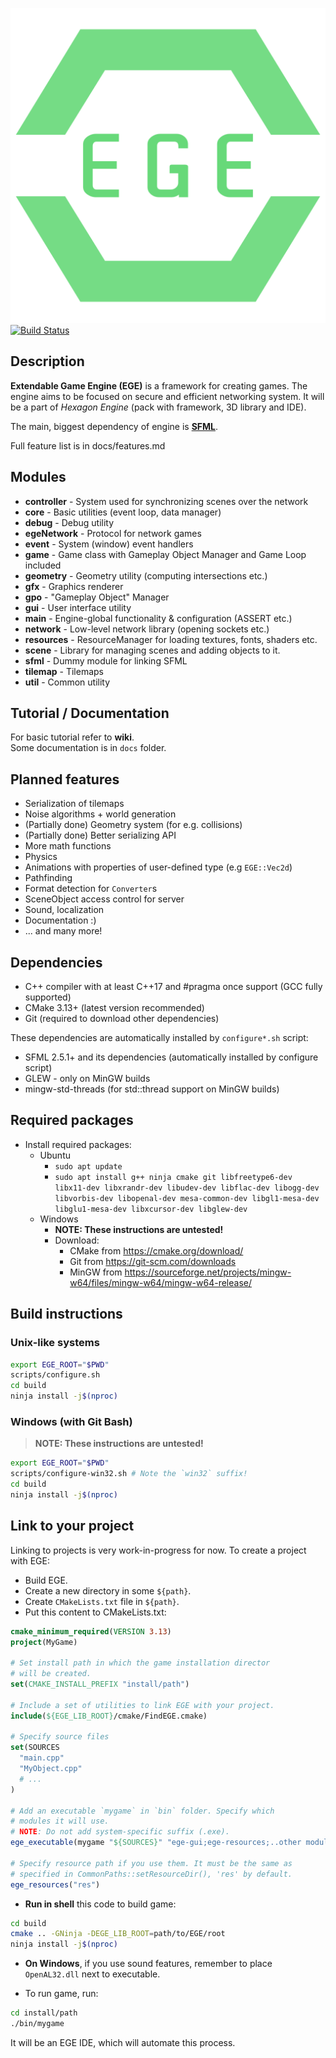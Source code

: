 ![Icon](https://raw.githubusercontent.com/hexagon-engine/resources/main/icons/hexagon-ege-ghi.svg.png)  
[![Build Status](https://travis-ci.com/hexagon-engine/ege.svg?branch=master)](https://travis-ci.com/hexagon-engine/ege)  

## Description
**Extendable Game Engine (EGE)** is a framework for creating games. The engine aims to be focused on secure and efficient networking system. It will be a part of *Hexagon Engine* (pack with framework, 3D library and IDE).  

The main, biggest dependency of engine is [**SFML**](https://github.com/sfml/SFML).  

Full feature list is in docs/features.md

## Modules
* **controller** - System used for synchronizing scenes over the network
* **core** - Basic utilities (event loop, data manager)
* **debug** - Debug utility
* **egeNetwork** - Protocol for network games
* **event** - System (window) event handlers
* **game** - Game class with Gameplay Object Manager and Game Loop included
* **geometry** - Geometry utility (computing intersections etc.)
* **gfx** - Graphics renderer
* **gpo** - "Gameplay Object" Manager
* **gui** - User interface utility
* **main** - Engine-global functionality & configuration (ASSERT etc.)
* **network** - Low-level network library (opening sockets etc.)
* **resources** - ResourceManager for loading textures, fonts, shaders etc.
* **scene** - Library for managing scenes and adding objects to it.
* **sfml** - Dummy module for linking SFML
* **tilemap** - Tilemaps
* **util** - Common utility

## Tutorial / Documentation
For basic tutorial refer to **wiki**.  
Some documentation is in `docs` folder.

## Planned features
* Serialization of tilemaps
* Noise algorithms + world generation
* (Partially done) Geometry system (for e.g. collisions)
* (Partially done) Better serializing API
* More math functions
* Physics
* Animations with properties of user-defined type (e.g `EGE::Vec2d`)
* Pathfinding
* Format detection for `Converter`s
* SceneObject access control for server
* Sound, localization
* Documentation :)
* ... and many more!

## Dependencies
* C++ compiler with at least C++17 and #pragma once support (GCC fully supported)
* CMake 3.13+ (latest version recommended)
* Git (required to download other dependencies)

These dependencies are automatically installed by `configure*.sh` script:
* SFML 2.5.1+ and its dependencies (automatically installed by configure script)
* GLEW - only on MinGW builds
* mingw-std-threads (for std::thread support on MinGW builds)

## Required packages
* Install required packages:
  * Ubuntu
    - `sudo apt update`
    - `sudo apt install g++ ninja cmake git libfreetype6-dev libx11-dev libxrandr-dev libudev-dev libflac-dev libogg-dev libvorbis-dev libopenal-dev mesa-common-dev libgl1-mesa-dev libglu1-mesa-dev libxcursor-dev libglew-dev`
  * Windows
    - **NOTE: These instructions are untested!**
    - Download:
      - CMake from https://cmake.org/download/
      - Git from https://git-scm.com/downloads
      - MinGW from https://sourceforge.net/projects/mingw-w64/files/mingw-w64/mingw-w64-release/

## Build instructions
### Unix-like systems
```bash
export EGE_ROOT="$PWD"
scripts/configure.sh
cd build
ninja install -j$(nproc)
```

### Windows (with Git Bash)
> **NOTE: These instructions are untested!**
```bash
export EGE_ROOT="$PWD"
scripts/configure-win32.sh # Note the `win32` suffix!
cd build
ninja install -j$(nproc)
```

## Link to your project
Linking to projects is very work-in-progress for now. To create a project with EGE:

* Build EGE.
* Create a new directory in some `${path}`.
* Create `CMakeLists.txt` file in `${path}`.
* Put this content to CMakeLists.txt:
```cmake
cmake_minimum_required(VERSION 3.13)
project(MyGame)

# Set install path in which the game installation director
# will be created.
set(CMAKE_INSTALL_PREFIX "install/path")

# Include a set of utilities to link EGE with your project.
include(${EGE_LIB_ROOT}/cmake/FindEGE.cmake)

# Specify source files
set(SOURCES
  "main.cpp"
  "MyObject.cpp"
  # ...
)

# Add an executable `mygame` in `bin` folder. Specify which
# modules it will use.
# NOTE: Do not add system-specific suffix (.exe).
ege_executable(mygame "${SOURCES}" "ege-gui;ege-resources;..other modules..")

# Specify resource path if you use them. It must be the same as
# specified in CommonPaths::setResourceDir(), 'res' by default.
ege_resources("res")

```
* **Run in shell** this code to build game:
```bash
cd build
cmake .. -GNinja -DEGE_LIB_ROOT=path/to/EGE/root
ninja install -j$(nproc)
```
* **On Windows**, if you use sound features, remember to place `OpenAL32.dll` next to executable.

* To run game, run:
```bash
cd install/path
./bin/mygame
```

It will be an EGE IDE, which will automate this process.
